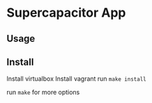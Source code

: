 # Supercapacitor App

## Usage


## Install
Install virtualbox
Install vagrant
run `make install`

run `make` for more options
